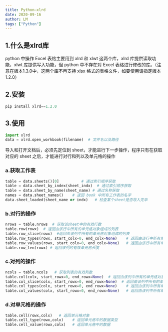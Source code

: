 ```yaml
---
title: Python—xlrd
date: 2020-09-16
author: LM
tags: ["Python"]
---
```


## 1.什么是xlrd库

python 中操作 Excel 表格主要用到 xlrd 和 xlwt 这两个库，xlrd 库提供读取功能，xlwt 库提供写入功能，但 python 中不存在对 Excel 表格进行修改的库。（注意在版本1.3.0中，这两个库不再支持 xlsx 格式的表格文件，如要使用请指定版本1.2.0）

## 2.安装

```python
pip install xlrd==1.2.0
```

## 3.使用

```python
import xlrd
data = xlrd.open_workbook(filename)  # 文件名以及路径
```

导入和打开文档后，必须先定位到 sheet，才能进行下一步操作，程序只有在获取对应的 sheet 之后，才能进行对行和列以及单元格的操作

### a.获取工作表

```python
table = data.sheets()[0]          # 通过索引顺序获取
table = data.sheet_by_index(sheet_indx)  # 通过索引顺序获取
table = data.sheet_by_name(sheet_name) # 通过名称获取
names = data.sheet_names()    # 返回 book 中所有工作表的名字
data.sheet_loaded(sheet_name or indx)   # 检查某个sheet是否导入完毕
```

### b.对行的操作

```python
nrows = table.nrows  # 获取该sheet中的有效行数
table.row(rowx)  # 返回由该行中所有的单元格对象组成的列表
table.row_slice(rowx)  #返回由该列中所有的单元格对象组成的列表
table.row_types(rowx, start_colx=0, end_colx=None)    # 返回由该行中所有单元格的数据类型组成的列表
table.row_values(rowx, start_colx=0, end_colx=None)   # 返回由该行中所有单元格的数据组成的列表
table.row_len(rowx) # 返回该列的有效单元格长度
```

### c.对列的操作

```python
ncols = table.ncols   # 获取列表的有效列数
table.col(colx, start_rowx=0, end_rowx=None)  # 返回由该列中所有的单元格对象组成的列表
table.col_slice(colx, start_rowx=0, end_rowx=None)  # 返回由该列中所有的单元格对象组成的列表
table.col_types(colx, start_rowx=0, end_rowx=None)    # 返回由该列中所有单元格的数据类型组成的列表
table.col_values(colx, start_rowx=0, end_rowx=None)   # 返回由该列中所有单元格的数据组成的列表
```

### d.对单元格的操作 

```python
table.cell(rowx,colx)   # 返回单元格对象
table.cell_type(rowx,colx)    # 返回单元格中的数据类型
table.cell_value(rowx,colx)   # 返回单元格中的数据
```
